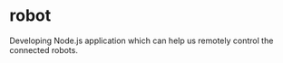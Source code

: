 robot
=====

Developing Node.js application which can help us remotely control the connected robots.